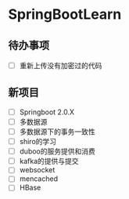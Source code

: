 # SpringBootLearn
## 待办事项
- [ ] 重新上传没有加密过的代码

## 新项目
- [ ] Springboot 2.0.X
- [ ] 多数据源
- [ ] 多数据源下的事务一致性
- [ ] shiro的学习
- [ ] duboo的服务提供和消费
- [ ] kafka的提供与提交
- [ ] websocket
- [ ] mencached
- [ ] HBase
